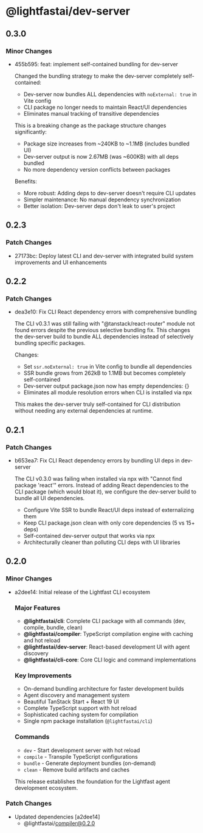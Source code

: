 # @lightfastai/dev-server

## 0.3.0

### Minor Changes

- 455b595: feat: implement self-contained bundling for dev-server

  Changed the bundling strategy to make the dev-server completely self-contained:
  - Dev-server now bundles ALL dependencies with `noExternal: true` in Vite config
  - CLI package no longer needs to maintain React/UI dependencies
  - Eliminates manual tracking of transitive dependencies

  This is a breaking change as the package structure changes significantly:
  - Package size increases from ~240KB to ~1.1MB (includes bundled UI)
  - Dev-server output is now 2.67MB (was ~600KB) with all deps bundled
  - No more dependency version conflicts between packages

  Benefits:
  - More robust: Adding deps to dev-server doesn't require CLI updates
  - Simpler maintenance: No manual dependency synchronization
  - Better isolation: Dev-server deps don't leak to user's project

## 0.2.3

### Patch Changes

- 27173bc: Deploy latest CLI and dev-server with integrated build system improvements and UI enhancements

## 0.2.2

### Patch Changes

- dea3e10: Fix CLI React dependency errors with comprehensive bundling

  The CLI v0.3.1 was still failing with "@tanstack/react-router" module not found errors despite the previous selective bundling fix. This changes the dev-server build to bundle ALL dependencies instead of selectively bundling specific packages.

  Changes:
  - Set `ssr.noExternal: true` in Vite config to bundle all dependencies
  - SSR bundle grows from 262kB to 1.1MB but becomes completely self-contained
  - Dev-server output package.json now has empty dependencies: {}
  - Eliminates all module resolution errors when CLI is installed via npx

  This makes the dev-server truly self-contained for CLI distribution without needing any external dependencies at runtime.

## 0.2.1

### Patch Changes

- b653ea7: Fix CLI React dependency errors by bundling UI deps in dev-server

  The CLI v0.3.0 was failing when installed via npx with "Cannot find package 'react'" errors. Instead of adding React dependencies to the CLI package (which would bloat it), we configure the dev-server build to bundle all UI dependencies.
  - Configure Vite SSR to bundle React/UI deps instead of externalizing them
  - Keep CLI package.json clean with only core dependencies (5 vs 15+ deps)
  - Self-contained dev-server output that works via npx
  - Architecturally cleaner than polluting CLI deps with UI libraries

## 0.2.0

### Minor Changes

- a2dee14: Initial release of the Lightfast CLI ecosystem

  ### Major Features
  - **@lightfastai/cli**: Complete CLI package with all commands (dev, compile, bundle, clean)
  - **@lightfastai/compiler**: TypeScript compilation engine with caching and hot reload
  - **@lightfastai/dev-server**: React-based development UI with agent discovery
  - **@lightfastai/cli-core**: Core CLI logic and command implementations

  ### Key Improvements
  - On-demand bundling architecture for faster development builds
  - Agent discovery and management system
  - Beautiful TanStack Start + React 19 UI
  - Complete TypeScript support with hot reload
  - Sophisticated caching system for compilation
  - Single npm package installation (`@lightfastai/cli`)

  ### Commands
  - `dev` - Start development server with hot reload
  - `compile` - Transpile TypeScript configurations
  - `bundle` - Generate deployment bundles (on-demand)
  - `clean` - Remove build artifacts and caches

  This release establishes the foundation for the Lightfast agent development ecosystem.

### Patch Changes

- Updated dependencies [a2dee14]
  - @lightfastai/compiler@0.2.0
